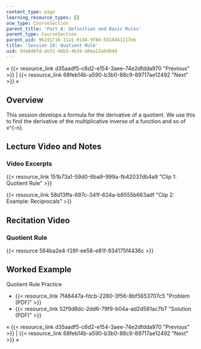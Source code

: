 ```yaml
---
content_type: page
learning_resource_types: []
ocw_type: CourseSection
parent_title: 'Part A: Definition and Basic Rules'
parent_type: CourseSection
parent_uid: 962d1716-11a1-01d4-9f86-5818d41217eb
title: 'Session 10: Quotient Rule'
uid: 94a0d0fd-de32-4bb5-4b34-d0ea12a6d94d
---
```


« {{< resource_link d35aadf5-c6d2-e154-3aee-74e2dfdda970 "Previous" >}} | {{< resource_link 68feb14b-a590-b3b0-88c9-89717ae12492 "Next" >}} »

Overview
--------

This session develops a formula for the derivative of a quotient. We use this to find the derivative of the multiplicative inverse of a function and so of x^{-n}.

Lecture Video and Notes
-----------------------

### Video Excerpts

{{< resource_link 151b73a1-59d0-6ba9-999a-fb42037db4a9 "Clip 1: Quotient Rule" >}}

{{< resource_link 58d13ffa-697c-341f-624a-b8555b663adf "Clip 2: Example: Reciprocals" >}}

Recitation Video
----------------

### Quotient Rule

{{< resource 564ba2e4-f28f-ee58-e81f-934175f4436c >}}

Worked Example
--------------

Quotient Rule Practice

*   {{< resource_link 7f48447a-fdcb-2280-3f56-8bf5653707c5 "Problem (PDF)" >}}
*   {{< resource_link 52f9d8dc-2dd6-79f9-b04a-ad2d581ac7b7 "Solution (PDF)" >}}

« {{< resource_link d35aadf5-c6d2-e154-3aee-74e2dfdda970 "Previous" >}} | {{< resource_link 68feb14b-a590-b3b0-88c9-89717ae12492 "Next" >}} »